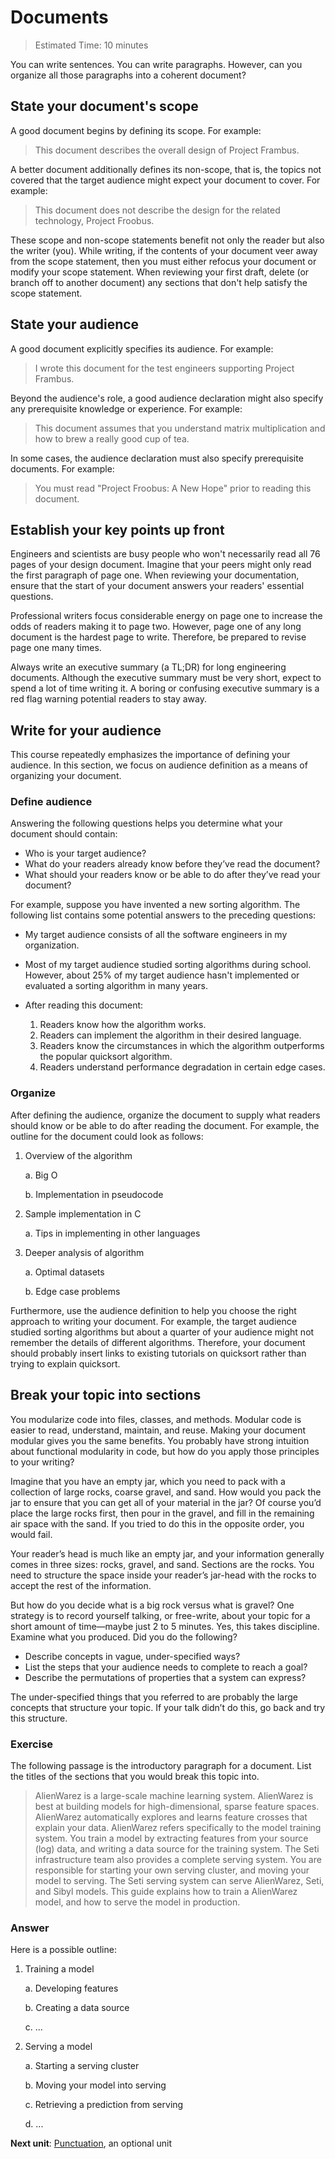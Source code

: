<h1>Documents</h1>

> Estimated Time: 10 minutes

You can write sentences. You can write paragraphs. However, can you organize all those paragraphs into a coherent document?

<h2>State your document's scope</h2>

A good document begins by defining its scope. For example:

> This document describes the overall design of Project Frambus.

A better document additionally defines its non-scope, that is, the topics not covered that the target audience might expect your document to cover. For example:

> This document does not describe the design for the related technology, Project Froobus.

These scope and non-scope statements benefit not only the reader but also the writer (you). While writing, if the contents of your document veer away from the scope statement, then you must either refocus your document or modify your scope statement. When reviewing your first draft, delete (or branch off to another document) any sections that don't help satisfy the scope statement.

<h2>State your audience</h2>

A good document explicitly specifies its audience. For example:

> I wrote this document for the test engineers supporting Project Frambus.

Beyond the audience's role, a good audience declaration might also specify any prerequisite knowledge or experience. For example:

> This document assumes that you understand matrix multiplication and how to brew a really good cup of tea.

In some cases, the audience declaration must also specify prerequisite documents. For example:

> You must read "Project Froobus: A New Hope" prior to reading this document.

<h2>Establish your key points up front</h2>

Engineers and scientists are busy people who won't necessarily read all 76 pages of your design document. Imagine that your peers might only read the first paragraph of page one. When reviewing your documentation, ensure that the start of your document answers your readers' essential questions.

Professional writers focus considerable energy on page one to increase the odds of readers making it to page two. However, page one of any long document is the hardest page to write. Therefore, be prepared to revise page one many times.

Always write an executive summary (a TL;DR) for long engineering documents. Although the executive summary must be very short, expect to spend a lot of time writing it. A boring or confusing executive summary is a red flag warning potential readers to stay away.

<h2>Write for your audience</h2>

This course repeatedly emphasizes the importance of defining your audience. In this section, we focus on audience definition as a means of organizing your document.

<h3>Define audience</h3>

Answering the following questions helps you determine what your document should contain:

* Who is your target audience?
* What do your readers already know before they’ve read the document?
* What should your readers know or be able to do after they’ve read your document?

For example, suppose you have invented a new sorting algorithm. The following list contains some potential answers to the preceding questions:

* My target audience consists of all the software engineers in my organization.
* Most of my target audience studied sorting algorithms during school. However, about 25% of my target audience hasn't implemented or evaluated a sorting algorithm in many years.
* After reading this document:

    1. Readers know how the algorithm works.
    2. Readers can implement the algorithm in their desired language.
    3. Readers know the circumstances in which the algorithm outperforms the popular quicksort algorithm.
    4. Readers understand performance degradation in certain edge cases.

<h3>Organize</h3>

After defining the audience, organize the document to supply what readers should know or be able to do after reading the document. For example, the outline for the document could look as follows:

1. Overview of the algorithm

    a. Big O
  
    b. Implementation in pseudocode
  
2. Sample implementation in C

   a. Tips in implementing in other languages
  
3. Deeper analysis of algorithm

    a. Optimal datasets
    
    b. Edge case problems
  
Furthermore, use the audience definition to help you choose the right approach to writing your document. For example, the target audience studied sorting algorithms but about a quarter of your audience might not remember the details of different algorithms. Therefore, your document should probably insert links to existing tutorials on quicksort rather than trying to explain quicksort.

<h2>Break your topic into sections</h2>

You modularize code into files, classes, and methods. Modular code is easier to read, understand, maintain, and reuse. Making your document modular gives you the same benefits. You probably have strong intuition about functional modularity in code, but how do you apply those principles to your writing?

Imagine that you have an empty jar, which you need to pack with a collection of large rocks, coarse gravel, and sand. How would you pack the jar to ensure that you can get all of your material in the jar? Of course you’d place the large rocks first, then pour in the gravel, and fill in the remaining air space with the sand. If you tried to do this in the opposite order, you would fail.

Your reader’s head is much like an empty jar, and your information generally comes in three sizes: rocks, gravel, and sand. Sections are the rocks. You need to structure the space inside your reader’s jar-head with the rocks to accept the rest of the information.

But how do you decide what is a big rock versus what is gravel? One strategy is to record yourself talking, or free-write, about your topic for a short amount of time—maybe just 2 to 5 minutes. Yes, this takes discipline. Examine what you produced. Did you do the following?

* Describe concepts in vague, under-specified ways?
* List the steps that your audience needs to complete to reach a goal?
* Describe the permutations of properties that a system can express?

The under-specified things that you referred to are probably the large concepts that structure your topic. If your talk didn’t do this, go back and try this structure.

<h3>Exercise</h3>

The following passage is the introductory paragraph for a document. List the titles of the sections that you would break this topic into.

> AlienWarez is a large-scale machine learning system. AlienWarez is best at building models for high-dimensional, sparse feature spaces. AlienWarez automatically explores and learns feature crosses that explain your data. AlienWarez refers specifically to the model training system. You train a model by extracting features from your source (log) data, and writing a data source for the training system. The Seti infrastructure team also provides a complete serving system. You are responsible for starting your own serving cluster, and moving your model to serving. The Seti serving system can serve AlienWarez, Seti, and Sibyl models. This guide explains how to train a AlienWarez model, and how to serve the model in production.

<h3>Answer</h3>

Here is a possible outline:

1. Training a model

    a. Developing features
  
    b. Creating a data source
  
    c. ...
  
2. Serving a model

    a. Starting a serving cluster
  
    b. Moving your model into serving
  
    c. Retrieving a prediction from serving
  
    d. ...
  


**Next unit**: [Punctuation](Punctuation.md), an optional unit
